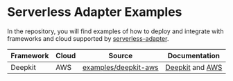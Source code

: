 # Serverless Adapter Examples

In the repository, you will find examples of how to deploy and integrate with frameworks and cloud supported by [serverless-adapter](https://viniciusl.com.br/serverless-adapter/).

| Framework | Cloud | Source                                         | Documentation                                                                                                                                                |
|-----------|-------|------------------------------------------------|--------------------------------------------------------------------------------------------------------------------------------------------------------------|
| Deepkit   | AWS   | [examples/deepkit-aws](./examples/deepkit-aws) | [Deepkit](https://viniciusl.com.br/serverless-adapter/docs/main/frameworks/deepkit) and [AWS](https://viniciusl.com.br/serverless-adapter/docs/category/aws) |

